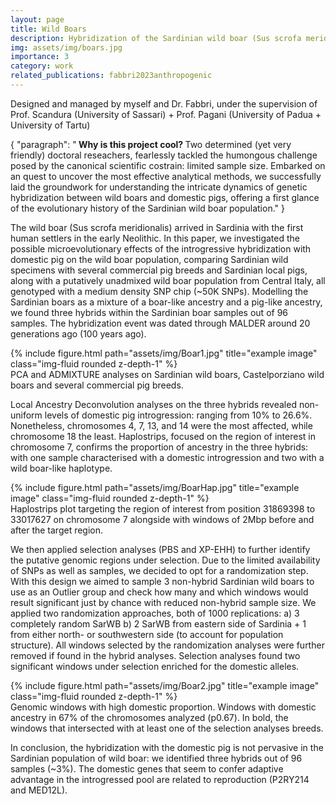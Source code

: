```yaml
---
layout: page
title: Wild Boars
description: Hybridization of the Sardinian wild boar (Sus scrofa meridionalis)
img: assets/img/boars.jpg
importance: 3
category: work
related_publications: fabbri2023anthropogenic
---
```


Designed and managed by myself and Dr. Fabbri, under the supervision of Prof. Scandura (University of Sassari) + Prof. Pagani (University of Padua + University of Tartu)

{ "paragraph": "<b> Why is this project cool? </b> Two determined (yet very friendly) doctoral reseachers, fearlessly tackled the humongous challenge posed by the canonical scientific costrain: limited sample size. Embarked on an quest to uncover the most effective analytical methods, we successfully laid the groundwork for understanding the intricate dynamics of genetic hybridization between wild boars and domestic pigs, offering a first glance of the evolutionary history of the Sardinian wild boar population." 
}

<!DOCTYPE html>
<html>
<head>
    <style>
        .highlight {
            background-color: yellow;
            border: 2px solid black;
            padding: 5px;
            display: inline-block; /* Adjust display property as per your layout requirements */
        }
    </style>
</head>
<body>

<div id="jsonParagraph"></div>

<script>
    const data = {
        "paragraph": "This is the paragraph you want to highlight."
    };

    const div = document.getElementById("jsonParagraph");
    const span = document.createElement("span");
    span.textContent = data.paragraph;
    span.classList.add("highlight");
    div.appendChild(span);
</script>

</body>
</html>


The wild boar (Sus scrofa meridionalis) arrived in Sardinia with the first human settlers in the early Neolithic. In this paper, we investigated the possible microevolutionary effects of the introgressive hybridization with domestic pig on the wild boar population, comparing Sardinian wild specimens with several commercial pig breeds and Sardinian local pigs, along with a putatively unadmixed wild boar population from Central Italy, all genotyped with a medium density SNP chip (~50K SNPs).
Modelling the Sardinian boars as a mixture of a boar-like ancestry and a pig-like ancestry, we found three hybrids within the Sardinian boar samples out of 96 samples. The hybridization event was dated through MALDER around 20 generations ago (100 years ago).

<div class="row">
    <div class="col-sm mt-3 mt-md-0">
        {% include figure.html path="assets/img/Boar1.jpg" title="example image" class="img-fluid rounded z-depth-1" %}
    </div>
</div>
<div class="caption">
    PCA and ADMIXTURE analyses on Sardinian wild boars, Castelporziano wild boars and several commercial pig breeds.
</div>

Local Ancestry Deconvolution analyses on the three hybrids revealed non-uniform levels of domestic pig introgression: ranging from 10% to 26.6%. Nonetheless, chromosomes 4, 7, 13, and 14 were the most affected, while chromosome 18 the least. Haplostrips, focused on the region of interest in chromosome 7, confirms the proportion of ancestry in the three hybrids: with one sample characterised with a domestic introgression and two with a wild boar-like haplotype.

<div class="row">
    <div class="col-sm mt-3 mt-md-0">
        {% include figure.html path="assets/img/BoarHap.jpg" title="example image" class="img-fluid rounded z-depth-1" %}
    </div>
</div>
<div class="caption">
    Haplostrips plot targeting the region of interest from position 31869398 to 33017627 on chromosome 7 alongside with windows of 2Mbp before and after the target region.
</div>

We then applied selection analyses (PBS and XP-EHH) to further identify the putative genomic regions under selection. Due to the limited availability of SNPs as well as samples, we decided to opt for a randomization step. With this design we aimed to sample 3 non-hybrid Sardinian wild boars to use as an Outlier group and check how many and which windows would result significant just by chance with reduced non-hybrid sample size. We applied two randomization approaches, both of 1000 replications:
a) 3 completely random SarWB
b) 2 SarWB from eastern side of Sardinia + 1 from either north- or southwestern side (to account for population structure).
All windows selected by the randomization analyses were further removed if found in the hybrid analyses. Selection analyses found two significant windows under selection enriched for the domestic alleles.

<div class="row">
    <div class="col-sm mt-3 mt-md-0">
        {% include figure.html path="assets/img/Boar2.jpg" title="example image" class="img-fluid rounded z-depth-1" %}
    </div>
</div>
<div class="caption">
   Genomic windows with high domestic proportion. Windows with domestic ancestry in 67% of the chromosomes analyzed (p0.67). In bold, the windows that intersected with at least one of the selection analyses breeds.
</div>

In conclusion, the hybridization with the domestic pig is not pervasive in the Sardinian population of wild boar: we identified three hybrids out of 96 samples (~3%). The domestic genes that seem to confer adaptive advantage in the introgressed pool are related to reproduction (P2RY214 and MED12L).
